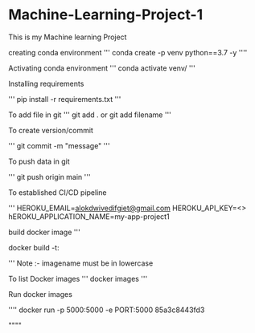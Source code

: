 # Machine-Learning-Project-1
This is my Machine learning Project 

creating conda environment 
'''
conda create -p venv python==3.7 -y
''''

Activating conda environment 
'''
conda activate venv/
'''

Installing requirements 

'''
pip install -r requirements.txt
'''

To add file in git
'''
git add .
or 
git add filename
'''

To create version/commit

'''
git commit -m "message"
'''

To push data in git

'''
git push origin main
'''

To established CI/CD pipeline

'''
HEROKU_EMAIL=alokdwivedifgiet@gmail.com
HEROKU_API_KEY=<>
hEROKU_APPLICATION_NAME=my-app-project1



build docker image
'''

docker build -t<imagename>:<tagname>

'''
Note :- imagename must be in lowercase 


To list Docker images
'''
docker images 
'''

Run docker images 

''''
docker run -p 5000:5000 -e PORT:5000  85a3c8443fd3

""""

